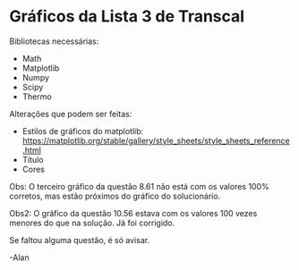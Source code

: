 # Gráficos da Lista 3 de Transcal
Bibliotecas necessárias:
- Math
- Matplotlib
- Numpy
- Scipy
- Thermo

Alterações que podem ser feitas:
- Estilos de gráficos do matplotlib: https://matplotlib.org/stable/gallery/style_sheets/style_sheets_reference.html
- Título
- Cores

Obs: O terceiro gráfico da questão 8.61 não está com os valores 100% corretos, mas estão próximos do gráfico do solucionário.

Obs2: O gráfico da questão 10.56 estava com os valores 100 vezes menores do que na solução. Já foi corrigido.

Se faltou alguma questão, é só avisar.

-Alan
